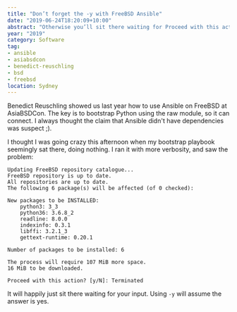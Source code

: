```yaml
---
title: "Don’t forget the -y with FreeBSD Ansible"
date: "2019-06-24T18:20:09+10:00"
abstract: "Otherwise you’ll sit there waiting for Proceed with this action? [y/N]:"
year: "2019"
category: Software
tag:
- ansible
- asiabsdcon
- benedict-reuschling
- bsd
- freebsd
location: Sydney
---
```

Benedict Reuschling showed us last year how to use Ansible on FreeBSD at AsiaBSDCon. The key is to bootstrap Python using the raw module, so it can connect. I always thought the claim that Ansible didn't have dependencies was suspect ;).

I thought I was going crazy this afternoon when my bootstrap playbook seemingly sat there, doing nothing. I ran it with more verbosity, and saw the problem:

    Updating FreeBSD repository catalogue...
    FreeBSD repository is up to date.
    All repositories are up to date.
    The following 6 package(s) will be affected (of 0 checked):
        
    New packages to be INSTALLED:
        python3: 3_3
        python36: 3.6.8_2
        readline: 8.0.0
        indexinfo: 0.3.1
        libffi: 3.2.1_3
        gettext-runtime: 0.20.1

    Number of packages to be installed: 6
        
    The process will require 107 MiB more space.
    16 MiB to be downloaded.
        
    Proceed with this action? [y/N]: Terminated

It will happily just sit there waiting for your input. Using `-y` will assume the answer is yes.


